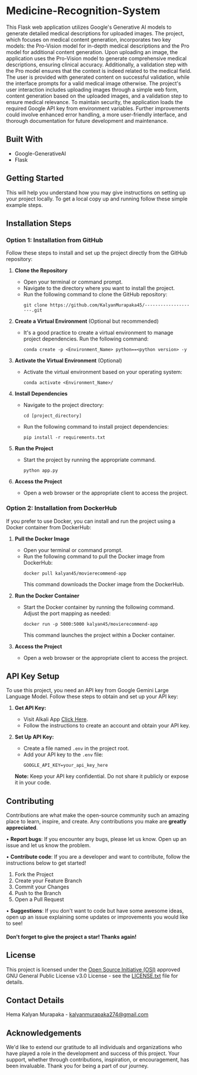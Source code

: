 # Medicine-Recognition-System

This Flask web application utilizes Google's Generative AI models to generate detailed medical descriptions for uploaded images. The project, which focuses on medical content generation, incorporates two key models: the Pro-Vision model for in-depth medical descriptions and the Pro model for additional content generation. Upon uploading an image, the application uses the Pro-Vision model to generate comprehensive medical descriptions, ensuring clinical accuracy. Additionally, a validation step with the Pro model ensures that the context is indeed related to the medical field. The user is provided with generated content on successful validation, while the interface prompts for a valid medical image otherwise. The project's user interaction includes uploading images through a simple web form, content generation based on the uploaded images, and a validation step to ensure medical relevance. To maintain security, the application loads the required Google API key from environment variables. Further improvements could involve enhanced error handling, a more user-friendly interface, and thorough documentation for future development and maintenance.

## Built With

 - Google-GenerativeAI
 - Flask

## Getting Started

This will help you understand how you may give instructions on setting up your project locally.
To get a local copy up and running follow these simple example steps.

## Installation Steps

### Option 1: Installation from GitHub

Follow these steps to install and set up the project directly from the GitHub repository:

1. **Clone the Repository**
   - Open your terminal or command prompt.
   - Navigate to the directory where you want to install the project.
   - Run the following command to clone the GitHub repository:
     ```
     git clone https://github.com/KalyanMurapaka45/--------------------.git
     ```

2. **Create a Virtual Environment** (Optional but recommended)
   - It's a good practice to create a virtual environment to manage project dependencies. Run the following command:
     ```
     conda create -p <Environment_Name> python==<python version> -y
     ```

3. **Activate the Virtual Environment** (Optional)
   - Activate the virtual environment based on your operating system:
       ```
       conda activate <Environment_Name>/
       ```

4. **Install Dependencies**
   - Navigate to the project directory:
     ```
     cd [project_directory]
     ```
   - Run the following command to install project dependencies:
     ```
     pip install -r requirements.txt
     ```

5. **Run the Project**
   - Start the project by running the appropriate command.
     ```
     python app.py
     ```

6. **Access the Project**
   - Open a web browser or the appropriate client to access the project.<br>

### Option 2: Installation from DockerHub

If you prefer to use Docker, you can install and run the project using a Docker container from DockerHub:

1. **Pull the Docker Image**
   - Open your terminal or command prompt.
   - Run the following command to pull the Docker image from DockerHub:
     ```
     docker pull kalyan45/movierecommend-app
     ```
     This command downloads the Docker image from the DockerHub.

2. **Run the Docker Container**
   - Start the Docker container by running the following command. Adjust the port mapping as needed:
     ```
     docker run -p 5000:5000 kalyan45/movierecommend-app
     ```
     This command launches the project within a Docker container.

3. **Access the Project**
   - Open a web browser or the appropriate client to access the project.<br>

   
## API Key Setup

To use this project, you need an API key from Google Gemini Large Language Model. Follow these steps to obtain and set up your API key:

1. **Get API Key:**
   - Visit Alkali App [Click Here](https://makersuite.google.com/app/apikey).
   - Follow the instructions to create an account and obtain your API key.

2. **Set Up API Key:**
   - Create a file named `.env` in the project root.
   - Add your API key to the `.env` file:
     ```dotenv
     GOOGLE_API_KEY=your_api_key_here
     ```

   **Note:** Keep your API key confidential. Do not share it publicly or expose it in your code.<br>


## Contributing

Contributions are what make the open-source community such an amazing place to learn, inspire, and create. Any contributions you make are **greatly appreciated**.

• **Report bugs**: If you encounter any bugs, please let us know. Open up an issue and let us know the problem.

• **Contribute code**: If you are a developer and want to contribute, follow the instructions below to get started!

1. Fork the Project
2. Create your Feature Branch
3. Commit your Changes
4. Push to the Branch
5. Open a Pull Request

• **Suggestions**: If you don't want to code but have some awesome ideas, open up an issue explaining some updates or improvements you would like to see!

#### Don't forget to give the project a star! Thanks again!

## License

This project is licensed under the [Open Source Initiative (OSI)](https://opensource.org/) approved GNU General Public License v3.0 License - see the [LICENSE.txt](LICENSE.txt) file for details.<br>


## Contact Details

Hema Kalyan Murapaka - [kalyanmurapaka274@gmail.com](kalyanmurapaka274@gmail.com)<br>


## Acknowledgements

We'd like to extend our gratitude to all individuals and organizations who have played a role in the development and success of this project. Your support, whether through contributions, inspiration, or encouragement, has been invaluable. Thank you for being a part of our journey.
